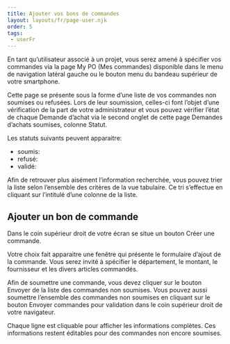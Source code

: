 ```yaml
---
title: Ajouter vos bons de commandes
layout: layouts/fr/page-user.njk
order: 5
tags:
 - userFr
---
```

En tant qu’utilisateur associé à un projet, vous serez amené à spécifier vos commandes via la page My PO (Mes commandes) disponible dans le menu de navigation latéral gauche ou le bouton menu du bandeau supérieur de votre smartphone.

Cette page se présente sous la forme d’une liste de vos commandes non soumises ou refusées. Lors de leur soumission, celles-ci font l’objet d’une vérification de la part de votre administrateur et vous pouvez vérifier l’état de chaque Demande d’achat via le second onglet de cette page Demandes d’achats soumises, colonne Statut.

Les statuts suivants peuvent apparaitre:

- soumis:
- refusé:
- validé:

Afin de retrouver plus aisément l’information recherchée, vous pouvez trier la liste selon l’ensemble des critères de la vue tabulaire. Ce tri s’effectue en cliquant sur l’intitulé d’une colonne de la liste.

## Ajouter un bon de commande
Dans le coin supérieur droit de votre écran se situe un bouton Créer une commande. 

Votre choix fait apparaitre une fenêtre qui présente le formulaire d’ajout de la commande. Vous serez invité à spécifier le département, le montant, le fournisseur et les divers articles commandés. 

Afin de soumettre une commande, vous devez cliquer sur le bouton Envoyer de la liste des commandes non soumises. Vous pouvez aussi soumettre l’ensemble des commandes non soumises en cliquant sur le bouton Envoyer commandes pour validation dans le coin supérieur droit de votre navigateur.

Chaque ligne est cliquable pour afficher les informations complètes. Ces informations restent éditables pour des commandes non encore soumises. 